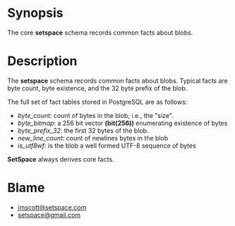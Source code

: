 # Synopsis

The core **setspace** schema records common facts about blobs.

# Description

The **setspace** schema records common facts about blobs.  Typical facts
are byte count, byte existence, and the 32 byte prefix of the blob.

The full set of fact tables stored in PostgreSQL are as follows:

* *byte_count*: count of bytes in the blob;  i.e., the "size".
* *byte_bitmap*: a 256 bit vector **(bit(256))** enumerating existence of bytes
* *byte_prefix_32*: the first 32 bytes of the blob.
* *new_line_count*: count of newlines bytes in the blob
* *is_utf8wf*: is the blob a well formed UTF-8 sequence of bytes

**SetSpace** always derives core facts.

# Blame
* jmscott@setspace.com
* setspace@gmail.com
